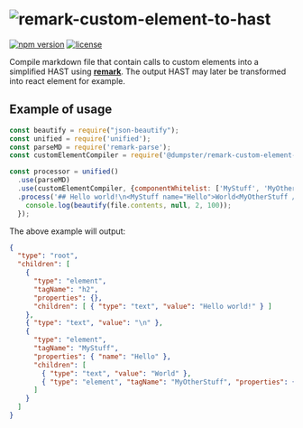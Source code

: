 # ![**remark-custom-element-to-hast**](https://github.com/fazouane-marouane/remark-jsx/tree/master/packages/remark-custom-element-to-hast)
[![npm version](https://badge.fury.io/js/%40dumpster%2Fremark-custom-element-to-hast.svg)](https://badge.fury.io/js/%40dumpster%2Fremark-custom-element-to-hast)
[![license](https://img.shields.io/github/license/mashape/apistatus.svg)](https://github.com/fazouane-marouane/remark-jsx/blob/master/packages/remark-custom-element-to-hast/LICENSE)

Compile markdown file that contain calls to custom elements into a simplified
HAST using [**remark**][remark].
The output HAST may later be transformed into react element for example.

## Example of usage

```javascript
const beautify = require("json-beautify");
const unified = require('unified');
const parseMD = require('remark-parse');
const customElementCompiler = require('@dumpster/remark-custom-element-to-hast');

const processor = unified()
  .use(parseMD)
  .use(customElementCompiler, {componentWhitelist: ['MyStuff', 'MyOtherStuff']})
  .process('## Hello world!\n<MyStuff name="Hello">World<MyOtherStuff /></MyStuff>', function (err, file) {
    console.log(beautify(file.contents, null, 2, 100));
  });
```

The above example will output:

```json
{
  "type": "root",
  "children": [
    {
      "type": "element",
      "tagName": "h2",
      "properties": {},
      "children": [ { "type": "text", "value": "Hello world!" } ]
    },
    { "type": "text", "value": "\n" },
    {
      "type": "element",
      "tagName": "MyStuff",
      "properties": { "name": "Hello" },
      "children": [
        { "type": "text", "value": "World" },
        { "type": "element", "tagName": "MyOtherStuff", "properties": {}, "children": [] }
      ]
    }
  ]
}
```

[remark]: https://github.com/wooorm/remark
